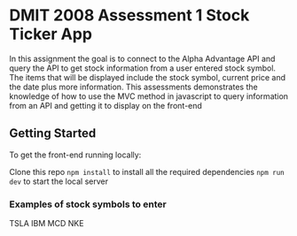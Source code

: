 # DMIT 2008 Assessment 1 Stock Ticker App

In this assignment the goal is to connect to the Alpha Advantage API and query the API to get stock information from a user entered stock symbol. The items that will be displayed include the stock symbol, current price and the date plus more information.
This assessments demonstrates the knowledge of how to use the MVC method in javascript to query information from an API and getting it to display on the front-end

## Getting Started

To get the front-end running locally:

Clone this repo
`npm install` to install all the required dependencies
`npm run dev` to start the local server

### Examples of stock symbols to enter

TSLA
IBM
MCD
NKE
